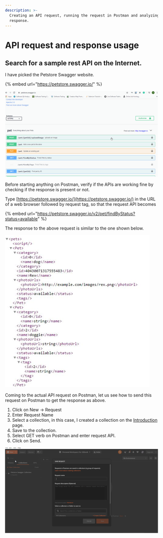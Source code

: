 ```yaml
---
description: >-
  Creating an API request, running the request in Postman and analyzing the
  response.
---
```


# API request and response usage

## Search for a sample rest API on the Internet.

I have picked the Petstore Swagger website.

{% embed url="https://petstore.swagger.io/" %}

![Sample rest API site](../.gitbook/assets/demosite.gif)

Before starting anything on Postman, verify if the APIs are working fine by checking if the response is present or not.

Type [https://petstore.swagger.io/](https://petstore.swagger.io/) in the URL of a web browser followed by request tag, so that the request API becomes 

{% embed url="https://petstore.swagger.io/v2/pet/findByStatus?status=available" %}

The response to the above request is similar to the one shown below.

![Response for web browser API request](../.gitbook/assets/sampleresponse.jpg)

Coming to the actual API request on Postman, let us see how to send this request on Postman to get the response as above.

1. Click on New -&gt; Request
2. Enter Request Name
3. Select a collection, in this case, I created a collection on the [Introduction](../) page.
4. Save to the collection.
5. Select GET verb on Postman and enter request API.
6. Click on Send.

![Demo - First Request API for Postman](../.gitbook/assets/firstrequest.gif)





